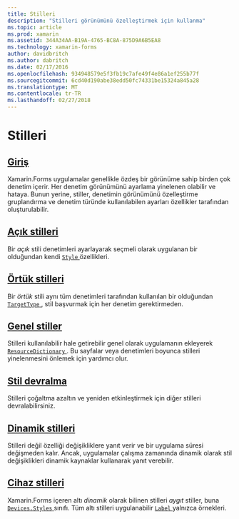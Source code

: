 ```yaml
---
title: Stilleri
description: "Stilleri görünümünü özelleştirmek için kullanma"
ms.topic: article
ms.prod: xamarin
ms.assetid: 344A34AA-B19A-4765-BC8A-875D9A6B5EA8
ms.technology: xamarin-forms
author: davidbritch
ms.author: dabritch
ms.date: 02/17/2016
ms.openlocfilehash: 934948579e5f3fb19c7afe49f4e86a1ef255b77f
ms.sourcegitcommit: 6cd40d190abe38edd50fc74331be15324a845a28
ms.translationtype: MT
ms.contentlocale: tr-TR
ms.lasthandoff: 02/27/2018
---
```

# <a name="styles"></a>Stilleri

## <a name="introductionintroductionmd"></a>[Giriş](introduction.md)

Xamarin.Forms uygulamalar genellikle özdeş bir görünüme sahip birden çok denetim içerir. Her denetim görünümünü ayarlama yinelenen olabilir ve hataya. Bunun yerine, stiller, denetimin görünümünü özelleştirme gruplandırma ve denetim türünde kullanılabilen ayarları özellikler tarafından oluşturulabilir.

## <a name="explicit-stylesexplicitmd"></a>[Açık stilleri](explicit.md)

Bir *açık* stili denetimleri ayarlayarak seçmeli olarak uygulanan bir olduğundan kendi [ `Style` ](https://developer.xamarin.com/api/property/Xamarin.Forms.VisualElement.Style/) özellikleri.

## <a name="implicit-stylesimplicitmd"></a>[Örtük stilleri](implicit.md)

Bir *örtük* stili aynı tüm denetimleri tarafından kullanılan bir olduğundan [ `TargetType` ](https://developer.xamarin.com/api/property/Xamarin.Forms.Style.TargetType/), stil başvurmak için her denetim gerektirmeden.

## <a name="global-stylesapplicationmd"></a>[Genel stiller](application.md)

Stilleri kullanılabilir hale getirebilir genel olarak uygulamanın ekleyerek [ `ResourceDictionary` ](https://developer.xamarin.com/api/type/Xamarin.Forms.ResourceDictionary/). Bu sayfalar veya denetimleri boyunca stilleri yinelenmesini önlemek için yardımcı olur.

## <a name="style-inheritanceinheritancemd"></a>[Stil devralma](inheritance.md)

Stilleri çoğaltma azaltın ve yeniden etkinleştirmek için diğer stilleri devralabilirsiniz.

## <a name="dynamic-stylesdynamicmd"></a>[Dinamik stilleri](dynamic.md)

Stilleri değil özelliği değişikliklere yanıt verir ve bir uygulama süresi değişmeden kalır. Ancak, uygulamalar çalışma zamanında dinamik olarak stil değişiklikleri dinamik kaynaklar kullanarak yanıt verebilir.

## <a name="device-stylesdevicemd"></a>[Cihaz stilleri](device.md)

Xamarin.Forms içeren altı *dinamik* olarak bilinen stilleri *aygıt* stiller, buna [ `Devices.Styles` ](https://developer.xamarin.com/api/type/Xamarin.Forms.Device+Styles/) sınıfı. Tüm altı stilleri uygulanabilir [ `Label` ](https://developer.xamarin.com/api/type/Xamarin.Forms.Label/) yalnızca örnekleri.
